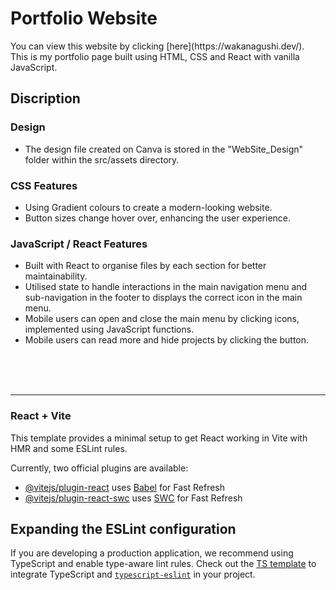 
# Portfolio Website

<p>You can view this website by clicking [here](https://wakanagushi.dev/).<br>
This is my portfolio page built using HTML, CSS and React with vanilla JavaScript.</p>

## Discription
### Design
- The design file created on Canva is stored in the "WebSite_Design" folder within the src/assets directory.

### CSS Features
- Using Gradient colours to create a modern-looking website.
- Button sizes change hover over,  enhancing the user experience.

### JavaScript / React Features  
- Built with React to organise files by each section for better maintainability.
- Utilised state to handle interactions in the main navigation menu and sub-navigation in the footer to displays the correct icon in the main menu.
- Mobile users can open and close the main menu by clicking icons, implemented using JavaScript functions.
- Mobile users can read more and hide projects by clicking the button.</p>


<br><br><br>
**************************************************************************
### React + Vite

This template provides a minimal setup to get React working in Vite with HMR and some ESLint rules.

Currently, two official plugins are available:

- [@vitejs/plugin-react](https://github.com/vitejs/vite-plugin-react/blob/main/packages/plugin-react/README.md) uses [Babel](https://babeljs.io/) for Fast Refresh
- [@vitejs/plugin-react-swc](https://github.com/vitejs/vite-plugin-react-swc) uses [SWC](https://swc.rs/) for Fast Refresh

## Expanding the ESLint configuration

If you are developing a production application, we recommend using TypeScript and enable type-aware lint rules. Check out the [TS template](https://github.com/vitejs/vite/tree/main/packages/create-vite/template-react-ts) to integrate TypeScript and [`typescript-eslint`](https://typescript-eslint.io) in your project.
